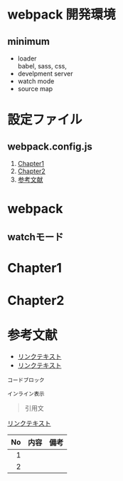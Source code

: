 # webpack 開発環境
## minimum
* loader<br>
babel, sass, css,
* develpment server
* watch mode
* source map


# 設定ファイル
## webpack.config.js
1. [Chapter1](#Chapter1)
1. [Chapter2](#Chapter2)
1. [参考文献](#reference)


# webpack
## watchモード
<!-- 各チャプター -->
<a id="#Chapter1"></a>
# Chapter1

<a id="#Chapter2"></a>
# Chapter2

<a id="#reference"></a>
# 参考文献
- [リンクテキスト](URL)
- [リンクテキスト](URL)


```言語名:ファイル名.拡張子
コードブロック
```

`インライン表示`

>引用文

[リンクテキスト](URL)

| No |    内容     |    備考    |
|---:|-------------|------------|
| 1  |             |            |
| 2  |             |            |